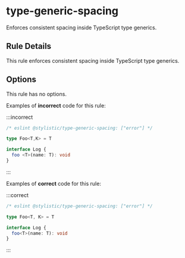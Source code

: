 # type-generic-spacing

Enforces consistent spacing inside TypeScript type generics.

## Rule Details

This rule enforces consistent spacing inside TypeScript type generics.

## Options

This rule has no options.

Examples of **incorrect** code for this rule:

:::incorrect

```ts
/* eslint @stylistic/type-generic-spacing: ["error"] */

type Foo<T,K> = T

interface Log {
  foo <T>(name: T): void
}
```

:::

Examples of **correct** code for this rule:

:::correct

```ts
/* eslint @stylistic/type-generic-spacing: ["error"] */

type Foo<T, K> = T

interface Log {
  foo<T>(name: T): void
}
```

:::
